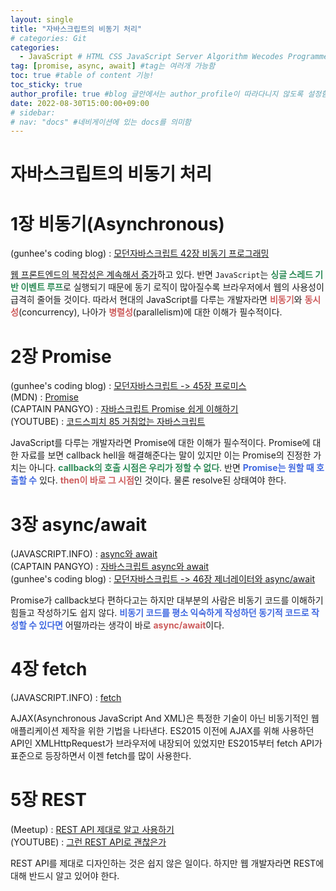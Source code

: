 ```yaml
---
layout: single
title: "자바스크립트의 비동기 처리"
# categories: Git
categories:
  - JavaScript # HTML CSS JavaScript Server Algorithm Wecodes Programmers CS Github Blog
tag: [promise, async, await] #tag는 여러개 가능함
toc: true #table of content 기능!
toc_sticky: true
author_profile: true #blog 글안에서는 author_profile이 따라다니지 않도록 설정함
date: 2022-08-30T15:00:00+09:00
# sidebar:
# nav: "docs" #네비게이션에 있는 docs를 의미함
---
```

<style>
.indianred {
  color: indianred;
  font-weight: bold;
}

.royalblue {
  color: royalblue;
  font-weight: bold;
}

.seagreen {
  color: seagreen;
  font-weight: bold;
}
</style>

# 자바스크립트의 비동기 처리
# 1장 비동기(Asynchronous)
(gunhee's coding blog) : [모던자바스크립트 42장 비동기 프로그래밍](https://xunxee.github.io/javascript/%EB%AA%A8%EB%8D%98%EC%9E%90%EB%B0%94%EC%8A%A4%ED%81%AC%EB%A6%BD%ED%8A%B8_42%EC%9E%A5%EB%B9%84%EB%8F%99%EA%B8%B0%ED%94%84%EB%A1%9C%EA%B7%B8%EB%9E%98%EB%B0%8D/)

<u>웹 프론트엔드의 복잡성은 계속해서 증가</u>하고 있다. 반면 `JavaScript`는 <span class="seagreen">싱글 스레드 기반 이벤트 루프</span>로 실행되기 때문에 동기 로직이 많아질수록 브라우저에서 웹의 사용성이 급격히 줄어들 것이다. 따라서 현대의 JavaScript를 다루는 개발자라면 <span class="indianred">비동기</span>와 <span class="indianred">동시성</span>(concurrency), 나아가 <span class="indianred">병렬성</span>(parallelism)에 대한 이해가 필수적이다.

# 2장 Promise
(gunhee's coding blog) : [모던자바스크립트 -> 45장 프로미스](https://xunxee.github.io/javascript/%EB%AA%A8%EB%8D%98%EC%9E%90%EB%B0%94%EC%8A%A4%ED%81%AC%EB%A6%BD%ED%8A%B8_45%EC%9E%A5%ED%94%84%EB%A1%9C%EB%AF%B8%EC%8A%A4/)  
(MDN) : [Promise](https://developer.mozilla.org/ko/docs/Web/JavaScript/Reference/Global_Objects/Promise)  
(CAPTAIN PANGYO) : [자바스크립트 Promise 쉽게 이해하기](https://joshua1988.github.io/web-development/javascript/promise-for-beginners/)  
(YOUTUBE) : [코드스피치 85 거침없는 자바스크립트](https://www.youtube.com/watch?v=0NsJsBdYVHI&list=PLBNdLLaRx_rImvbuZnfO-Ecv9OpuCNoCl)  

JavaScript를 다루는 개발자라면 Promise에 대한 이해가 필수적이다. Promise에 대한 자료를 보면 callback hell을 해결해준다는 말이 있지만 이는 Promise의 진정한 가치는 아니다. <span class="seagreen">callback의 호출 시점은 우리가 정할 수 없다</span>. 반면 <span class="royalblue">Promise는 원할 때 호출할 수</span> 있다. <span class="indianred">then이 바로 그 시점</span>인 것이다. 물론 resolve된 상태여야 한다.

# 3장 async/await
(JAVASCRIPT.INFO) : [async와 await](https://ko.javascript.info/async-await)  
(CAPTAIN PANGYO) : [자바스크립트 async와 await](https://joshua1988.github.io/web-development/javascript/js-async-await/)  
(gunhee's coding blog) : [모던자바스크립트 -> 46장 제너레이터와 async/await](https://xunxee.github.io/javascript/%EB%AA%A8%EB%8D%98%EC%9E%90%EB%B0%94%EC%8A%A4%ED%81%AC%EB%A6%BD%ED%8A%B8_46%EC%9E%A5%EC%A0%9C%EB%84%88%EB%A0%88%EC%9D%B4%ED%84%B0%EC%99%80async_await/)  

Promise가 callback보다 편하다고는 하지만 대부분의 사람은 비동기 코드를 이해하기 힘들고 작성하기도 쉽지 않다. <span class="royalblue">비동기 코드를 평소 익숙하게 작성하던 동기적 코드로 작성할 수 있다면</span> 어떨까라는 생각이 바로 <span class="indianred">async/await</span>이다.

# 4장 fetch
(JAVASCRIPT.INFO) : [fetch](https://ko.javascript.info/fetch)  

AJAX(Asynchronous JavaScript And XML)은 특정한 기술이 아닌 비동기적인 웹 애플리케이션 제작을 위한 기법을 나타낸다. ES2015 이전에 AJAX를 위해 사용하던 API인 XMLHttpRequest가 브라우저에 내장되어 있었지만 ES2015부터 fetch API가 표준으로 등장하면서 이젠 fetch를 많이 사용한다.

# 5장 REST
(Meetup) : [REST API 제대로 알고 사용하기](https://meetup.toast.com/posts/92)  
(YOUTUBE) : [그런 REST API로 괜찮은가](https://www.youtube.com/watch?v=RP_f5dMoHFc)  

REST API를 제대로 디자인하는 것은 쉽지 않은 일이다. 하지만 웹 개발자라면 REST에 대해 반드시 알고 있어야 한다.

<!-- <span style="color:royalblue"> -->

<!-- ① ② ③ ④ ⑤ ⑥ ⑦ ⑧ ⑨-->

<!-- 메소드 위에 변수 선언, 메소드  안에 메소드, 메소드 끝나고 리턴 -->

<!-- ### 2. Link 넣기

```

유형 1: (설명어를 입력) : [gunhee's coding blog](https://gunhee-jeong.github. io/)
유형 2: (URL 자동연결) : <https://gunhee-jeong.github.io/>
유형 3: (동일 파일 내 '문단으로 이동') : [1. Header로 이동](###-1-header)

```

유형 1: (설명어를 입력) : [gunhee's coding blog](https://gunhee-jeong.github.io/)
유형 2: (URL 자동연결) : <https://gunhee-jeong.github.io/>
유형 3: (동일 파일 내 '문단으로 이동') : [1. Header로 이동](#1-header)
유형 3의 방법

1. 특수문자를 제거
2. 스페이스는 -로 바꾸고
3. 대문자는 소문자로!
   그래서 ### 1. Header -> #1-header
 
## Link: [google][https://www.google.com/]

### 3. 수평선

```

---

```

---

### 4. 라인 바꾸기

```

스페이스바를 2번 눌러주면 다음칸으로
이동할 수 있어요!

```

---

스페이스바를 2번 눌러주면
다음칸으로 이동할 수 있어요!

### 5. list 만들기

```

1. 1번
2. 2번
3. 3번

- 순서없는 list
  - 순서없는 list
    - 순서없는 list

```

1. 1번
2. 2번
3. 3번

- 순서없는 list
  - 순서없는 list
    - 순서없는 list

---

### 6. font 관련

```

**진하게** -> 볼드
_기울여서_ -> 이탤릭체
~~취소선~~ -> 취소선

<ul>밑줄넣기</ul> -> 밑줄
<span style="color:indianred">빨간 글씨</span> -> 글자색
이것이 `인라인` 입니다 -> 인라인 코드
```

**진하게** -> 볼드
_기울여서_ -> 이탤릭체
~~취소선~~ -> 취소선
<u>밑줄넣기</u> -> 밑줄
<span style="color:indianred">빨간 글씨</span>
이것이 `인라인` 입니다 -> 인라인 코드

---

### 7. 인용구문

```
> coding
>
> > JavaScript
> >
> > > 내가 프짱!
```

> coding
>
> > JavaScript
> >
> > > 내가 프짱!

---

### 8. 이미지 삽입

```
유형1: ('사이즈를 조절' -> HTML 태그 사용) : <img src="https://gunhee-jeong.github.io/assets/images/blogLogo.png" width="300" height="200">
유형2: (이미지 삽입 후 -> 링크 걸기)
[![이미지](https://gunhee-jeong.github.io/assets/images/blogLogo/blogLogo.png)](https://gunhee-jeong.github.io/)
```

유형1: ('사이즈를 조절' -> HTML 태그 사용) : <img src="https://gunhee-jeong.github.io/assets/images/blogLogo.png" width="300" height="200">
유형2: (이미지 삽입 후 -> 링크 걸기)
[![이미지](https://gunhee-jeong.github.io/assets/images/blogLogo.png)](https://gunhee-jeong.github.io/)

### 9. 표 만들기

```
||국어|영어|
| :--- | ---: | :--: |
|건희 | 100점 | 100점
|철수 | 100점 | 100점
```

|      |  국어 | 영어  |
| :--- | ----: | :---: |
| 건희 | 100점 | 100점 |
| 철수 | 100점 | 100점 |

> - header를 넣고 싶은 경우 ---을 사용하고 :을 이용하여 정렬에 사용함!

### 10. 토글 만들기

```
<details>
<summary>여기를 누르세요</summary>
<div markdown="1">
숨겨진 내용
</div>
</details>
```

<details>
<summary>여기를 누르세요</summary>
<div markdown="1">
숨겨진 내용
</details> -->
